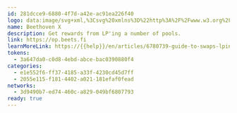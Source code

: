 ```yaml
---
id: 281dcce9-6880-4f7d-a42e-ac91ea226f40
logo: data:image/svg+xml,%3Csvg%20xmlns%3D%22http%3A%2F%2Fwww.w3.org%2F2000%2Fsvg%22%20width%3D%2248%22%20height%3D%2248%22%20fill%3D%22none%22%3E%3Cpath%20fill%3D%22%2314111A%22%20d%3D%22M24%2047.999c13.255%200%2024-10.745%2024-24s-10.745-24-24-24-24%2010.745-24%2024%2010.745%2024%2024%2024Z%22%2F%3E%3Cpath%20fill%3D%22red%22%20d%3D%22m35.412%2034.59-.82.857-.77.891-.874.804-.384.298-.68.506-.648.053-.438-.14-.698-.49-.998-.768-1.1-1.172-.699-.786-1.049-1.224-.995-.978-.595-.385-.49-.192-.49.105-.786.507-.436.454-.788.7-2.044%202.394-.822.751-.436.455-.786.594-.735.053-.84-.437-1.047-1.014-1.26-1.311-.75-.822-1.188-.96-.753-.822-.245-.437-.505-.787-.054-.734.577-.804.768-.891.735-.857%202.098-1.852.68-.804.3-.297.487-.892-.052-.734-.56-.63-3.301-3.215-.753-.822-.453-.436-.56-.927-.157-.734.523-.752.384-.506.874-.804.822-.647.823-.752%201.118-1.345.926-.752.84-.56.732-.052.753.525%201.24%201.223%201.556%201.695%201.748%201.504.698.489.454.245.595-.105.63-.455.734-.646.68-.804%201.89-2.15%201.221-1.241.735-.56.596-.21.435.036.541.437.402.297.702.786%201.1%201.364.804.769%201.24%201.014%201.155%201.118.454.63.157.541-.14.542-.49.7-1.66%201.694-.821.752-1.225%201.049-.629.751-.384.402-.384.7-.139.541.157.437.454.63%201.206%201.17%202.743%202.377.752.822.351.437.56.734.05.839-.435.944-.822.856-1.258%201.206-.054.018ZM15.173%2014.42l.35.63.034-.437-.157-.245-.245.053h.018Zm-2.186%202.64v-.105l-.245-.052v.105l.158.14.105-.105-.018.017Zm1.276-.507v-.192h-.19l-.106.105.051.052v.105l.158.052.105-.104-.018-.018Zm.735-.56v-.104h-.19l-.055.053v.104h.193l.052-.052Zm-.384.595v.297l.209.192%201.275-.506-1.24-.228-.244.245Zm-.63%201.136.088-.297-.054-.052-.157-.053-.19.193v.297l.296-.105.018.017Zm2.132-2.5v.193l.212.088.19-.193-.244-.14-.14.053h-.018Zm.158.84-.245-.245-.245-.052.054.437.348.052.088-.192ZM15.067%2018.3l.49.087-.245-.35-.402-.296-.051-.245-.35-.245.262.542h.106l.208.49-.018.017Zm-.592-.087-.158-.14-.299.105.054.244.14.053.245-.245.018-.017Zm1.221-1.05.055.35h.402l-.037.437.297-.402-.699-.384h-.018Zm1.031-.646-.051.245.892.192v-.105l-.699-.384-.142.052Zm.369%201.52.296-.489-.296-.489h-.106l-.051-.052-.245-.053-.14.245.56.839h-.018Zm-2.116.875.456.332-.106-.297-.157-.14-.193.105Zm2.884-2.15-.033.542.26.542.245-.053.193-.49-.296-.489-.35-.052h-.019Zm-1.887%202.045h-.105l-.052.157.157.14.191-.105-.19-.192Zm-.175%201.38-.245-.14.384-.698-.786.21.296.594.351.052v-.017Zm2.71-3.687.453.839.105.49-.435.454-1.382.21-.087.296.208.385.647-.157-.051-.245.245-.157.453.436.542-.052.087-.192-.103-.192-.193.105-.158-.14.49-.892-.051-.244.242-.455-.995-.472-.018-.017Zm-1.504%201.94h-.193l-.052.245.158.14.087-.403v.018Zm-.175%201.083.245-.052.106.105.837-.053v-.192l-1.379-.087-.141.35.105.104h.193l.052-.157-.018-.018Zm-.034.944-.105-.192.051-.245-.244-.14h-.297l-.541.647.105.105h.89l.141-.157v-.018Zm.542-.542-.054.35-.243.157v.193h.191l.384-.402v-.402l-.296.104h.018Zm5.4%208.757.087-.594.351-.245-.245-.245-.35.158.051.052-.19-.087-.052-.437.139-.053.088-.402-.194-.087-.244.157-.106-.105.054-.052-.193-.192.139-.158-.052-.14.541-.541.245.14.106-.105v-.193l-.157-.052.105-.105-.054-.35-.244.053-.245.245-.158-.14v-.192l.245-.158v-.297l-.26-.245.19-.297-.139.245.508.49.103-.106-.051-.244-.194-.192v-.49l.281-.402h.297l.296-.21.245.053v.402l-.033.052h-.106v.105l.052.053.244-.053.158.245-.472%201.084.14-.053-.052.052-.052.14.245-.052.052-.053v-.104l-.052-.053h-.106l.49-.402h.193l.542.332.051.542.35.053.052-.158h.194l.103.088.438-.158-.054-.244-1.781-.962-.106-.594.384-.786-.103-.298-.35-.052-.297.21-.456-1.031-.488.297-.456-.437h-.103l.052-.14.35-.157.191-.402-.052-.053v-.105l-.105-.105.384-.104-.245-.14-.245.157-.296-.384-.505-.577.033-.734-.245-.245.194-.297-.3-.088-.242.158h-.105l-.194-.193-.103-.384-.193.297.157.647-.892.314.157.14.98.088.193.192-1.977-.07-.087.297-.542.454.263.927.647-.053.297.193-.892.314.054.245-.3.49-.837.454-.245-.053-.402-.384.052-.245.245-.052.139-.158v-.192l-.699.105v-.49l-.051-.052-.35.053-.14.157h-.193l-.088.21%201.608%201.66.142-.157.384-.105-.087.297.314.979.297-.21-.21-.682.088-.192-.054-.437.544-.647.436.035.193-.297.103.105.49-.402.14-.437-.104-.297-.245-.052-.052-.053.33-.751.439-.158.208.385-.139.245H20.8l-.103.105%201.572.174.052-.052.105.192-.193.105-.14.245.055.052-.193.192v.193l-.088.105h-.786l-.438.366.245.245.105.385.245.14.245-.053.19-.192v-.105l.246.052.193-.192-.106-.49.245-.156.054-.14.297.594-.037.542-.332.35h-.977l-.193.314.296.384.245.053-.384.105-.454-.437-.296.105-.193.297-.297.105-.105-.193.332-.751-.892.105-.051-.14h-.194l-.051.157.19.088.158.35-.052.244.106.192.14.052-.037.84.822-.944.735.14-.106.104v.105l-.348-.052-.49.507.21.489-.052.14-.297.21-.087.297.402.087.33-.35h.105l.21.298-.052.35-.384.209.244.14.348-.158.16.35-.245.35-.054-.053-.139.053-.296-.088-.3.105-.242-.245-.245.158.104.192.244.14-.19.891-.35-.052-.14.35.735-.35.033-.437.14-.053-.052-.244-.194-.088.194-.192.296.087.245-.157-.297.402.052.647.157.14.142-.158.052-.35.105-.104.245.14.14-.158-.055-.244.142-.053.157.053.052.437-.14.052-.244.454-.63.263-.193.297.542-.157.35.436.596-.104.085-.193.245-.052v.192h.193l.193-.21.034-.052Zm-3.25-10.347-.052.14.157.14h.103l-.103-.297h-.105v.017Zm-1.503%202.342.051.14.14.052.193-.192v-.192l-.157-.053-.194.105-.051.157.018-.017Zm2.918.297.193.087.19-.104.055-.14-.245-.14-.245.157.052.14Zm5.61-4.859-.138.245.051.245.542-.35-.106-.192-.348.052Zm.63-.35-.052.158.158.14h.103l.105-.105-.193-.192h-.121Zm2.062%206.974.106-.104.348-.053.141-.157-.946-.035-.402-.874-.172%201.189-.194.192-.208-1.084.278-.594-.052-.35-.698-.681-.928.262v.681l-.19.298-.315-.892-.753-.332-.56-.839.14-.157-.052-.14.14-.245.54-.052-.05.245.193.192.244-.053-.105-.681.541-.053-.052-.35-.157-.139v-.192l-.245-.14-.139.245-.193.104-.629.35-.245.647-.49.297.158.14.105.384-.054.053-.245-.14-.977.314.21.298%201.38-.123.506.385.106.594.35.245-.105.105.402.489.438.14.296-.105.052-.245.051-.052.789.384.103.385-.384.297-.19-.192v-.193l-.212-.087-.175%201.38.402.385.105-.105h.106l.63-.559.401.087.63-.262.156.14h.106l.088-.297-.16-.245.054-.052v-.105l-.018.052Zm-11.432%203.95.647.437h.106l.052-.052.595.787.14.052.138-.053-.559-1.415.088-.297-.348-.245-.333.35.191.087.193-.105.052.052-.384.21-.052-.052-.105.105v-.105l-.052.052-.245-.052-.157-.14.052-.157-.14-.053-.139.053-.193.699.245.052.193-.192.015-.017Zm11.117-11.937v.105l.106.105.14.052.05-.052v-.105l-.05-.053-.246-.052Zm-2.325%202.394v.98l.158.139.629-.35-.052-.244-.698-.577-.055.052h.018Zm1.12-.559-.63.262-.087.402.244-.244.297.297.402.087-.209-.786-.018-.018Zm-3.602%203.985-.244-.14-.49.297.054.14.19.088.439-.245.051-.14Zm5.681-6.24.052.14.245-.052.244-.245.194.088.245-.053-.542-.332-.438.455Zm-10.4%2011.082.35-.053-.157-.245-.193-.087v.402-.017Zm9.823-9.7-.157-.245h-.297v.104l.245.35.19-.192.019-.018Zm-12.83%2013.09.333-.454-.245-.053-.052.053h-.105l-.245.157.051.245.245.052h.018Zm13.476-13.44.105-.105-.244-.245H29.4l.103.297.35.14v-.105l-.017.018Zm-1.382.611-.139.158v.192l.384-.402-.245.052ZM17.62%2027.6l.036-.437-.577.507.106.192h.19l.245-.244V27.6Zm-4.124%204.143-.051-.245h-.106l-.088.192.158.14.105-.105-.018.018Zm14.821-15.329-.332.455.49-.297-.158-.14v-.018ZM19.14%2026.551l.595-.297.191-.402-.296-.193-.384.297-.088.595h-.018Zm8.284-7.498-.103-.193-.245-.052-.105-.105h-.106l-.052-.245-.244.053-.052.244.75.437.142-.157.015.017Zm-2.724%202.01-.245.052-.142.157-.19-.087-.194.105-.19.49.19.086.193-.192.75.437-.07-.944.143-.052v-.192l-.16-.053-.085.192Zm-9.666%209.945-.054-.245-.384.105-.088.192.054.14h.191l.299-.21-.018.018Zm6.694-7.289.209.385-.191.105-.438-.035.438-.455h-.018Zm7.689-7.603v.105l-.487.21-.088.594%201.119-1.049-.544.158v-.018ZM16.24%2029.556l.348.333h.194l.402.384%201.853-1.607.085-.49-1.204%201.346h-.299l-.245-.245.142-.245-.402-.297-.874.804v.018Zm1.905-1.852.052.14.245-.052.051-.158-.19-.192-.14.245-.018.017ZM28.159%2017.62h.106l.19-.21v-.104l-.157-.053-.19.193.05.14v.034Zm-.19.49-.3-.193-.14.158v.192l.158.053.106.192-.194.594.158.437h.105l.052-.053.088-1.38h-.034Zm-1.156%201.59-.051-.14-.142-.052-.19.105v.105l.208.192h.106l.087-.192-.018-.018ZM14.176%2032.39l.245.052.332-.35-.052-.052h-.105l-.103.105-.35.052v.192h.033Zm16.517-16.972-.052.14.106.105h.19v-.193l-.103-.104-.054.052h-.103.016Zm.577-.507.438.035.245-.157v-.105l-.106-.105-.595.297.018.035ZM18.057%2028.7l.191.088v-.105l-.157-.245-.103.105.051.14.018.017Zm14.14-14.629-.053.245h.193l.052-.245h-.191ZM14.406%2032.353v.105l-.054-.052.054-.053Zm-.245.734-.054-.14-.103-.104-.245.157.157.14h.191l.054-.053Zm16.517-17.076h-.299l-.19.21.505%201.38.229-1.328-.245-.244v-.018Zm-14.14%2014.734.051-.157-.051-.052h-.194v.104l-.051.053.245.052Zm6.606-6.502-.384.21.296.49.054.052.191-.192.088-1.276-.384.297.157.437-.018-.017Zm5.436-5.994-.245.157.245.14.245-.158-.245-.14Zm1.224-.665h-.49l.349.245.49-.699-.349.052v.402Zm-.105%203.007h-.194L29%2020.206l-.054-.542-.296-.384.087-.595-.647.158.052.646h.299l.157.245-.438.455.054.541.242.14.142-.157-.106-.192.14-.158h.193l.75.525.245-.158.49.298.471-.997-1.118.56h.036ZM16.292%2031.567l.384-.105.088-.192-.297-.192-.14.052-.14.245.105.192Zm14.926-15.433v.192h.106l.052.052.051-.052v-.105l-.19-.087h-.019Zm-5.505%208.057.402.192.245.35.402.087.245-.157.103.384h.105l.052-.052v-.192l-.157-.245.054-.052-.438-.14-.106-.192h-.19l-.052-.053-.054.053-.49-.193-.209-.297v-.594l-.402-.384-.14.244-.105-.105h-.106l-.051.245h-.193l-.085.594.348.14.244-.157-.051-.14.139-.157.402.786-.402-.087.245.437.193-.105.052-.245v.035Zm-9.702%208.162v-.105l-.157-.052-.14.157v.105l.297-.105ZM30.257%2018.11l-.245-.14-.786.594.49.297.49-.297v-.105l.051-.052v-.297Zm-10.89%2011.378-.297-.385-.68.595.19.087.439-.35.348.053Zm.946-.07-.106-.594-.647-.035.647.734.106-.105Zm2.9-3.88.054-.35h-.106l-.14.245.191.087v.018Zm7.83-8.232-.051.14.051.14.14.052.298-.21.052-.245-.245-.052-.245.157v.018Zm-8.704%209.14.402.088.296.594.142.053.103-.105.157.245.142.052.209.594.647.14-1.312-1.555.35-.158.052.053.786-.315-.139.437.683-.507v-.105l.348-.157-1.539-.332-.296-.297.054.437-.106.105-.051.244-.928.455v.035Zm-4.91%204.947.19.088.438-.245v-.402l-.296.402h-.193l-.14.157Zm8.704-8.739.103.192.106.105.245-.244-.106-.193-.245-.052-.088.192h-.015Zm4.717-4.352-.242-.14h-.106l-.106.105-.033.734.051.052h.106l.33-.751ZM15.436%2034.136l.052-.14-.052-.052-.245-.053v.193l.245.052Zm15.03-14.454.087-.297-.402-.088-.734.262.105.297.49.193.436-.35.018-.017Zm-6.483%205.663.242-.053.142-.157-.157-.14-.245.157v.193h.018Zm-4.459%204.893v-.104l-.052-.053-.244-.052-.14.157.194.087.242-.052v.017ZM31.865%2017.55l-.087.193.19.192.106-.105.052-.35-.243.053-.018.017Zm-4.284%204.492-.051.053v-.105l.051.052Zm1.312-.961.052-.052-.14-.053-.244.245.35-.053v-.105l-.018.018ZM19.02%2031.112l-.245.158.19.192.403.087.386-.297-.683.105-.051-.245Zm-1.645%202.692v-.297l-.157-.245-.296-.087-.14.245.158.14h.19l.245.244Zm3.795-4.195-.194-.192h-.19l-.142.157.543.035h-.017Zm-1.032.647-.244.157-.088.193.052.052h.105l.14-.157.053-.245h-.018Zm7.06-6.362-.051.052-.052-.052h.103Zm-2.062%203.618.333-.454-.804-.577v.402l.453.035.055.052-.037.542Zm-8.178%207.9.051-.14-.105-.192-.052-.14-.106.105v.402h.212v-.035Zm9.333-9.683-.157-.052-.193.105-.052.157.103.297.98.087v-.104l-.699-.49h.018Zm.034%201.975.332-.646-.402-.682h-.402l-.19.297.54.542.104.49h.018Zm-2.099%201.363-.103-.297-.244-.244-.245.157.593.384Zm.317%201.276-.21-.297.383-.402.088-.402-.977.21v.192l.209.193.105.384.402.087v.035Zm.575-1.59-.19-.192-.245.157.245.245h.19v-.21Zm2.274-2.64.157%201.329.348-.052.28-.595-.401-.594-.402-.087h.018Zm1.572%202.885.088-.298-.106-.192-.245.053-.19-.088.628-1.136-.105-.297.384-.594-1.189-.682.106.49.245.244.263.927-1.714.96-.647-.139.157.839.786-.105-.051-.35.384-.21.456.63.732-.052h.018Zm-2.727-.612-.052-.245h-.193l-.087.297.157.245.193-.297h-.018Zm1.155%201.118v-.192l-.402-.087-.384.21-.944-.228-.142.158.106.384h.193l.384-.297.191.192.98-.105.018-.035Zm-1.557%201.206-.103-.594-.3-.192h-.296l-.087.297-.052-.052-.296.297-.245.052-.088.192.157.14h1.189l.139-.157-.018.017Zm1.085-.314v-.49h-.106l-.244.158-.052.244-.106.105v.105l-.296.105v.297l.245.053.139-.245h.106l.296-.297.018-.035Zm2.691-1.853-.052-.35-.193-.087-.051.14.051.14.245.14v.017Zm-2.186%202.255-.051.14.105.192.14.052.244-.244-.051-.14-.193-.088-.194.105v-.017Zm.526%202.062.088-.192-.212-.297.526-.84h-1.085l-.103-.174h-.193l-.088.21.245.14.051.244.194.193-.194.297.158.244.595.193.018-.018Zm1.382-3.81.051.14.19.087.246-.052.142-.158-.351-.244-.296.21.018.017Zm-.245%203.46.051-.157-.051-.14-.194-.087-.296.21.052.14.193.087.245-.052Zm2.113-.366-.296-.385-.384.105-1.224%201.153v.298l.157.14%201.17-1.294.299.087.296-.104H31.2Zm.926-.857.054-.244-.297-.298-.244.053-.055.245.158.244.193.088.19-.105v.017Zm-.56%202.674-.296-.594v-.594l-.436.646.56.63.19-.105-.018.017Zm-1.327.752v-.105l-.106-.105-.245.157.054.14.14.053.139-.158.018.018Zm2.446-1.8.142-.053v-.105l-.054-.052-.14-.053-.19.105.242.14v.018Zm-1.92%202.989-.106-.298-.35-.14.299.49h.103l.054-.053Zm3.495-3.986-.088.193.103.297.142-.053.052-.14v-.192l-.106-.105h-.103Zm-2.273%203.234.139-.245-.052-.14h-.105l-.14.245.054.14h.104Z%22%2F%3E%3C%2Fsvg%3E
name: Beethoven X
description: Get rewards from LP'ing a number of pools.
link: https://op.beets.fi
learnMoreLink: https://{{help}}/en/articles/6780739-guide-to-swaps-lping-using-beethoven-x
tokens:
  - 3a647da0-c0d8-4ebd-abce-bac0390880f4
categories:
  - e1e552f6-ff37-4185-a33f-4230cd45d7ff
  - 2055e115-f181-4402-a021-181efaf0fead
networks:
  - 3d9490b7-ed74-460c-a829-049bf6807793
ready: true
---
```

